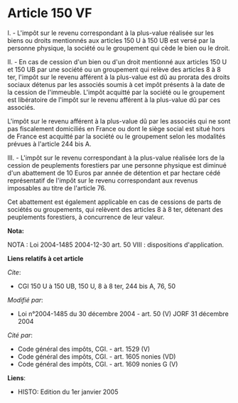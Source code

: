 # Article 150 VF

I. - L'impôt sur le revenu correspondant à la plus-value réalisée sur les biens ou droits mentionnés aux articles 150 U à 150
UB est versé par la personne physique, la société ou le groupement qui cède le bien ou le droit.

II. - En cas de cession d'un bien ou d'un droit mentionné aux articles 150 U et 150 UB par une société ou un groupement qui
relève des articles 8 à 8 ter, l'impôt sur le revenu afférent à la plus-value est dû au prorata des droits sociaux détenus
par les associés soumis à cet impôt présents à la date de la cession de l'immeuble. L'impôt acquitté par la société ou le
groupement est libératoire de l'impôt sur le revenu afférent à la plus-value dû par ces associés.

L'impôt sur le revenu afférent à la plus-value dû par les associés qui ne sont pas fiscalement domiciliés en France ou dont
le siège social est situé hors de France est acquitté par la société ou le groupement selon les modalités prévues à l'article
244 bis A.

III. - L'impôt sur le revenu correspondant à la plus-value réalisée lors de la cession de peuplements forestiers par une
personne physique est diminué d'un abattement de 10 Euros par année de détention et par hectare cédé représentatif de l'impôt
sur le revenu correspondant aux revenus imposables au titre de l'article 76.

Cet abattement est également applicable en cas de cessions de parts de sociétés ou groupements, qui relèvent des articles 8 à
8 ter, détenant des peuplements forestiers, à concurrence de leur valeur.

**Nota:**

NOTA : Loi 2004-1485 2004-12-30 art. 50 VIII : dispositions d'application.

**Liens relatifs à cet article**

_Cite_:

  - CGI 150 U à 150 UB, 150 U, 8 à 8 ter, 244 bis A, 76, 50

_Modifié par_:

  - Loi n°2004-1485 du 30 décembre 2004 - art. 50 (V) JORF 31 décembre 2004

_Cité par_:

  - Code général des impôts, CGI. - art. 1529 (V)
  - Code général des impôts, CGI. - art. 1605 nonies (VD)
  - Code général des impôts, CGI. - art. 1609 nonies G (V)

**Liens**:

  - HISTO: Edition du 1er janvier 2005
